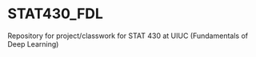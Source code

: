 # STAT430_FDL
Repository for project/classwork for STAT 430 at UIUC (Fundamentals of Deep Learning)

